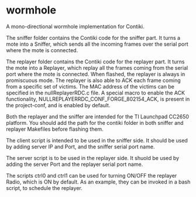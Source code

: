# wormhole
A mono-directional wormhole implementation for Contiki.

The sniffer folder contains the Contiki code for the sniffer part. It turns a mote into a Sniffer, which sends all the incoming frames over the serial port where the mote is connected. 

The replayer folder contains the Contiki code for the replayer part. It turns the mote into a Replayer, which replay all the frames coming from the serial port where the mote is connected. When flashed, the replayer is always in promiscuous mode. The replayer is also able to ACK each frame coming from a specific set of victims. The MAC address of the victims can be specified in the nullReplayerRDC.c file. A special macro to enable the ACK functionality, NULLREPLAYERRDC_CONF_FORGE_802154_ACK, is present in the project-conf, and is enabled by default.

Both the replayer and the sniffer are intended for the TI Launchpad CC2650 platform. You should add the path for the contiki folder in both sniffer and replayer Makefiles before flashing them.

The client script is intended to be used in the sniffer side. It should be used by adding server IP and Port, and the sniffer serial port name.

The server script is to be used in the replayer side. It shuold be used by adding the server Port and the replayer serial port name.

The scripts ctrl0 and ctrl1 can be used for turning ON/OFF the replayer Radio, which is ON by default. As an example, they can be invoked in a bash script, to schedule the replayer.
